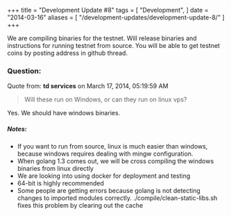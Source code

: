 +++
title = "Development Update #8"
tags = [
    "Development",
]
date = "2014-03-16"
aliases = [
	"/development-updates/development-update-8/"
]
+++

We are compiling binaries for the testnet. Will release binaries and instructions for running testnet from source. You will be able to get testnet coins by posting address in github thread.

### Question:
Quote from: **td services** on March 17, 2014, 05:19:59 AM
>Will these run on Windows, or can they run on linux vps?

Yes. We should have windows binaries.

##### Notes:
- If you want to run from source, linux is much easier than windows, because windows requires dealing with mingw configuration.
- When golang 1.3 comes out, we will be cross compiling the windows binaries from linux directly
- We are looking into using docker for deployment and testing
- 64-bit is highly recommended
- Some people are getting errors because golang is not detecting changes to imported modules correctly. ./compile/clean-static-libs.sh fixes this problem by clearing out the cache

